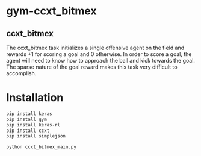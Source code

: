 # gym-ccxt_bitmex


## ccxt_bitmex

The ccxt_bitmex task initializes a single offensive agent on the field and rewards +1 for scoring a goal and 0 otherwise. In order to score a goal, the agent will need to know how to approach the ball and kick towards the goal. The sparse nature of the goal reward makes this task very difficult to accomplish.

# Installation

```bash
pip install keras
pip install gym
pip install keras-rl
pip install ccxt
pip install simplejson

python ccxt_bitmex_main.py
```
